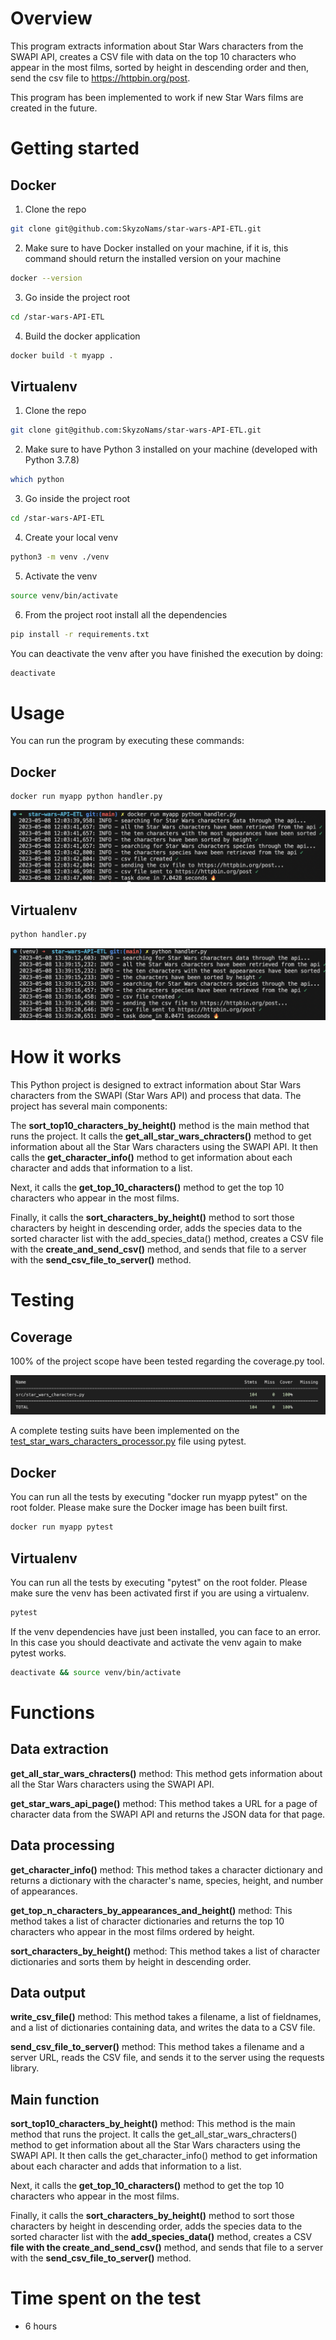 # Overview

This program extracts information about Star Wars characters from the SWAPI API, creates a CSV file with data on the top 10 characters who appear in the most films, sorted by height in descending order and then, send the csv file to https://httpbin.org/post. 

This program has been implemented to work if new Star Wars films are created in the future.

# Getting started 

## Docker

1.	Clone the repo
```bash
git clone git@github.com:SkyzoNams/star-wars-API-ETL.git
```
2.  Make sure to have Docker installed on your machine, if it is, this command should return the installed version on your machine
```bash
docker --version
```
3.  Go inside the project root
```bash
cd /star-wars-API-ETL
```
4.  Build the docker application
```bash
docker build -t myapp .
```

## Virtualenv

1.	Clone the repo
```bash
git clone git@github.com:SkyzoNams/star-wars-API-ETL.git
```
2.  Make sure to have Python 3 installed on your machine (developed with Python 3.7.8)
```bash
which python
```
3.  Go inside the project root
```bash
cd /star-wars-API-ETL
```
4.  Create your local venv
```bash
python3 -m venv ./venv
```
5.  Activate the venv
```bash
source venv/bin/activate
```
6.	From the project root install all the dependencies
```bash
pip install -r requirements.txt
```

You can deactivate the venv after you have finished the execution by doing:
```bash
deactivate
```

# Usage
You can run the program by executing these commands:

## Docker
```bash
docker run myapp python handler.py
```
![alt text](/files/img/docker-process.png)

## Virtualenv
```bash
python handler.py
```

![alt text](/files/img/process2.png)


# How it works

This Python project is designed to extract information about Star Wars characters from the SWAPI (Star Wars API) and process that data. The project has several main components:

The **sort_top10_characters_by_height()** method is the main method that runs the project. It calls the **get_all_star_wars_chracters()** method to get information about all the Star Wars characters using the SWAPI API. It then calls the **get_character_info()** method to get information about each character and adds that information to a list. 

Next, it calls the **get_top_10_characters()** method to get the top 10 characters who appear in the most films. 

Finally, it calls the **sort_characters_by_height()** method to sort those characters by height in descending order, adds the species data to the sorted character list with the add_species_data() method, creates a CSV file with the **create_and_send_csv()** method, and sends that file to a server with the **send_csv_file_to_server()** method.

# Testing

## Coverage
100% of the project scope have been tested regarding the coverage.py tool.

![alt text](/files/img/coverage7.png)

A complete testing suits have been implemented on the [test_star_wars_characters_processor.py](https://github.com/SkyzoNams/star-wars-API-ETL/blob/main/tests/test_star_wars_characters_processor.py) file using pytest.

## Docker
You can run all the tests by executing "docker run myapp pytest" on the root folder. Please make sure the Docker image has been built first.
```bash
docker run myapp pytest
```

## Virtualenv
You can run all the tests by executing "pytest" on the root folder. Please make sure the venv has been activated first if you are using a virtualenv.
```bash
pytest
```

If the venv dependencies have just been installed, you can face to an error. In this case you should deactivate and activate the venv again to make pytest works.
```bash
deactivate && source venv/bin/activate
```

# Functions

## Data extraction
**get_all_star_wars_chracters()** method: This method gets information about all the Star Wars characters using the SWAPI API.

**get_star_wars_api_page()** method: This method takes a URL for a page of character data from the SWAPI API and returns the JSON data for that page.

## Data processing
**get_character_info()** method: This method takes a character dictionary and returns a dictionary with the character's name, species, height, and number of appearances.

**get_top_n_characters_by_appearances_and_height()** method: This method takes a list of character dictionaries and returns the top 10 characters who appear in the most films ordered by height.

**sort_characters_by_height()** method: This method takes a list of character dictionaries and sorts them by height in descending order.

## Data output
**write_csv_file()** method: This method takes a filename, a list of fieldnames, and a list of dictionaries containing data, and writes the data to a CSV file.

**send_csv_file_to_server()** method: This method takes a filename and a server URL, reads the CSV file, and sends it to the server using the requests library.

## Main function
**sort_top10_characters_by_height()** method: This method is the main method that runs the project. It calls the get_all_star_wars_chracters() method to get information about all the Star Wars characters using the SWAPI API. It then calls the get_character_info() method to get information about each character and adds that information to a list.

Next, it calls the **get_top_10_characters()** method to get the top 10 characters who appear in the most films.

Finally, it calls the **sort_characters_by_height()** method to sort those characters by height in descending order, adds the species data to the sorted character list with the **add_species_data()** method, creates a CSV **file with the create_and_send_csv()** method, and sends that file to a server with the **send_csv_file_to_server()** method.

# Time spent on the test
- 6 hours
